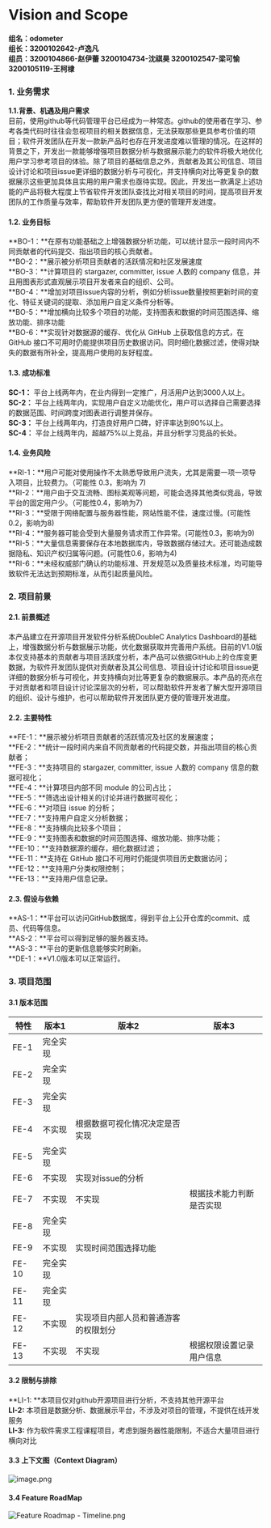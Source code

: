 # Vision and Scope

**组名：odometer**<br />**组长：3200102642-卢逸凡**<br />**组员：3200104866-赵伊蕾  3200104734-沈祺昊 3200102547-梁可愉 3200105119-王柯棣**

###  1. 业务需求
**1.1.背景、机遇及用户需求**<br />目前，使用github等代码管理平台已经成为一种常态。github的使用者在学习、参考各类代码时往往会忽视项目的相关数据信息，无法获取那些更具参考价值的项目；软件开发团队在开发一款新产品时也存在开发进度难以管理的情况。在这样的背景之下，开发出一款能够增强项目数据分析与数据展示能力的软件将极大地优化用户学习参考项目的体验。除了项目的基础信息之外，贡献者及其公司信息、项目设计讨论和项目issue更详细的数据分析与可视化，并支持横向对比等更复杂的数据展示这些更加具体且实用的用户需求也亟待实现。因此，开发出一款满足上述功能的产品将极大程度上节省软件开发团队查找比对相关项目的时间，提高项目开发团队的工作质量与效率，帮助软件开发团队更方便的管理开发进度。



#### 1.2. 业务目标
**BO-1：**在原有功能基础之上增强数据分析功能，可以统计显示一段时间内不同贡献者的代码提交、指出项目的核心贡献者。<br />**BO-2：**展示被分析项目贡献者的活跃情况和社区发展速度<br />**BO-3：**计算项目的 stargazer, committer, issue 人数的 company 信息，并且用图表形式直观展示项目开发者来自的组织、公司。<br />**BO-4：**增加对项目issue内容的分析，例如分析issue数量按照更新时间的变化、特征关键词的提取、添加用户自定义条件分析等。<br />**BO-5：**增加横向比较多个项目的功能，支持图表和数据的时间范围选择、缩放功能、排序功能<br />**BO-6：**实现针对数据源的缓存、优化从 GitHub 上获取信息的方式，在 GitHub 接口不可用时仍能提供项目历史数据访问。同时细化数据过滤，使得对缺失的数据有所补全，提高用户使用的友好程度。



#### 1.3. 成功标准
**SC-1：** 平台上线两年内，在业内得到一定推广，月活用户达到3000人以上。<br />**SC-2：** 平台上线两年内，实现用户自定义功能优化，用户可以选择自己需要选择的数据范围、时间跨度对图表进行调整并保存。<br />**SC-3：** 平台上线两年内，打造良好用户口碑，好评率达到90%以上。<br />**SC-4：** 平台上线两年内，超越75%以上竞品，并且分析学习竞品的长处。



####  1.4. 业务风险
**RI-1：**用户可能对使用操作不太熟悉导致用户流失，尤其是需要一项一项导入项目，比较费力。（可能性 0.3，影响为 7)<br />**RI-2：**用户由于交互流畅、图标美观等问题，可能会选择其他类似竞品，导致平台的固定用户少。（可能性0.4，影响为7）<br />**RI-3：**受限于网络配置与服务器性能，网站性能不佳，速度过慢。(可能性 0.2，影响为8)<br />**RI-4：**服务器可能会受到大量服务请求而工作异常。(可能性0.3，影响为9)<br />**RI-5：**大量信息需要保存在本地数据库内，导致数据存储过大。还可能造成数据隐私、知识产权归属等问题。(可能性0.6，影响为4)<br />**RI-6：**未经权威部门确认的功能标准、开发规范以及质量技术标准，均可能导致软件无法达到预期标准，从而引起质量风险。



###  2. 项目前景  
#### 2.1. 前景概述
本产品建立在开源项目开发软件分析系统DoubleC Analytics Dashboard的基础上，增强数据分析与数据展示功能，优化数据获取并完善用户系统。目前的V1.0版本仅支持基本的贡献者与项目活跃度分析，本产品可以依据GitHub上的仓库变更数据，为软件开发团队提供对贡献者及其公司信息、项目设计讨论和项目issue更详细的数据分析与可视化，并支持横向对比等更复杂的数据展示。本产品的亮点在于对贡献者和项目设计讨论深层次的分析，可以帮助软件开发者了解大型开源项目的组织、设计与维护，也可以帮助软件开发团队更方便的管理开发进度。



#### 2.2. 主要特性
**FE-1：**展示被分析项目贡献者的活跃情况及社区的发展速度；<br />**FE-2：**统计一段时间内来自不同贡献者的代码提交数，并指出项目的核心贡献者；<br />**FE-3：**支持项目的 stargazer, committer, issue 人数的 company 信息的数据可视化；<br />**FE-4：**计算项目内部不同 module 的公司占比；<br />**FE-5：**筛选出设计相关的讨论并进行数据可视化；<br />**FE-6：**对项目 issue 的分析；<br />**FE-7：**支持用户自定义分析数据；<br />**FE-8：**支持横向比较多个项目；<br />**FE-9：**支持图表和数据的时间范围选择、缩放功能、排序功能；<br />**FE-10：**支持数据源的缓存，细化数据过滤；<br />**FE-11：**支持在 GitHub 接口不可用时仍能提供项目历史数据访问；<br />**FE-12：**支持用户分类权限控制；<br />**FE-13：**支持用户信息记录。



#### 2.3. 假设与依赖
**AS-1：**平台可以访问GitHub数据库，得到平台上公开仓库的commit、成员、代码等信息。<br />**AS-2：**平台可以得到足够的服务器支持。<br />**AS-3：**平台的更新信息能够实时刷新。<br />**DE-1：**V1.0版本可以正常运行。



###  3. 项目范围
#### 3.1 版本范围
| **特性** | **版本1** | **版本2** | **版本3** |
| --- | --- | --- | --- |
| FE-1 | 完全实现 | <br /> | <br /> |
| FE-2 | 完全实现 | <br /> | <br /> |
| FE-3 | 完全实现 | <br /> | <br /> |
| FE-4 | 不实现 | 根据数据可视化情况决定是否实现 | <br /> |
| FE-5 | 完全实现 | <br /> | <br /> |
| FE-6 | 不实现 | 实现对issue的分析 | <br /> |
| FE-7 | 不实现 | 不实现 | 根据技术能力判断是否实现 |
| FE-8 | 完全实现 | <br /> | <br /> |
| FE-9 | 不实现 | 实现时间范围选择功能 | <br /> |
| FE-10 | 完全实现 | <br /> | <br /> |
| FE-11 | 完全实现 | <br /> | <br /> |
| FE-12 | 不实现 | 实现项目内部人员和普通游客的权限划分 | <br /> |
| FE-13 | 不实现 | 不实现 | 根据权限设置记录用户信息 |



#### 3.2 限制与排除

**LI-1: **本项目仅对github开源项目进行分析，不支持其他开源平台<br />**LI-2:** 本项目是数据分析、数据展示平台，不涉及对项目的管理，不提供在线开发服务<br />**LI-3:** 作为软件需求工程课程项目，考虑到服务器性能限制，不适合大量项目进行横向对比



#### 3.3 上下文图（Context Diagram）
![image.png](https://cdn.nlark.com/yuque/0/2022/png/28243362/1666240339631-053197ab-e2a5-4913-951e-5b8cd6c62929.png)
#### 3.4 Feature RoadMap
![Feature Roadmap - Timeline.png](https://cdn.nlark.com/yuque/0/2022/png/28243362/1666266697657-86d7d664-b97c-4a43-9258-91032ae85743.png?x-oss-process=image%2Fresize%2Cw_1237%2Climit_0)
